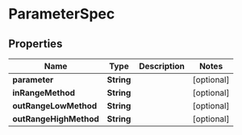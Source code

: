

# ParameterSpec


## Properties

| Name | Type | Description | Notes |
|------------ | ------------- | ------------- | -------------|
|**parameter** | **String** |  |  [optional] |
|**inRangeMethod** | **String** |  |  [optional] |
|**outRangeLowMethod** | **String** |  |  [optional] |
|**outRangeHighMethod** | **String** |  |  [optional] |




